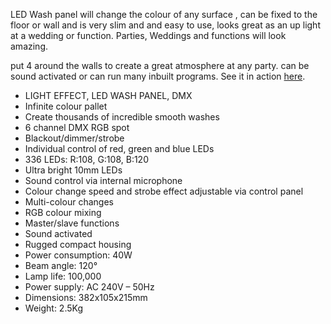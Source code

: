 LED Wash panel will change the colour of any surface , can be fixed to the floor or wall and is very slim and and easy to use, looks great as an up light at a wedding or function. Parties, Weddings and functions will look amazing.

put 4 around the walls to create a great atmosphere at any party. can be sound activated or can run many inbuilt programs. See it in action [here](https://www.youtube.com/watch?feature=player_embedded&v=5d_6QAKxO7s).

- LIGHT EFFECT, LED WASH PANEL, DMX
- Infinite colour pallet
- Create thousands of incredible smooth washes
- 6 channel DMX RGB spot
- Blackout/dimmer/strobe
- Individual control of red, green and blue LEDs
- 336 LEDs: R:108, G:108, B:120
- Ultra bright 10mm LEDs
- Sound control via internal microphone
- Colour change speed and strobe effect adjustable via control panel
- Multi-colour changes
- RGB colour mixing
- Master/slave functions
- Sound activated
- Rugged compact housing
- Power consumption: 40W
- Beam angle: 120°
- Lamp life: 100,000
- Power supply: AC 240V – 50Hz
- Dimensions: 382x105x215mm
- Weight: 2.5Kg
